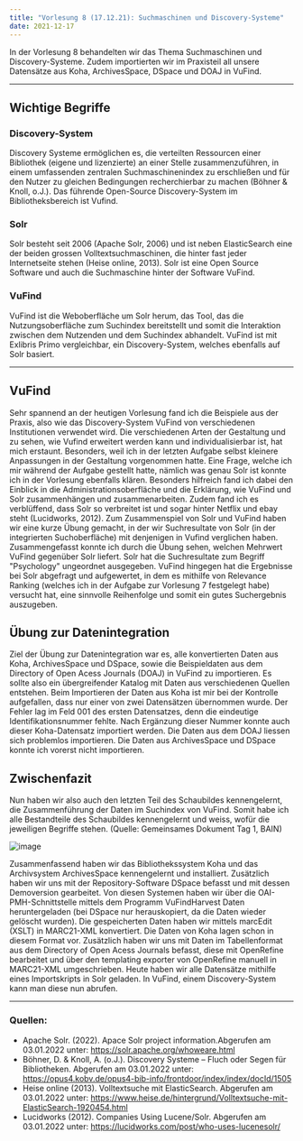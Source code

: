 ```yaml
---
title: "Vorlesung 8 (17.12.21): Suchmaschinen und Discovery-Systeme"
date: 2021-12-17
---
```


In der Vorlesung 8 behandelten wir das Thema Suchmaschinen und Discovery-Systeme. Zudem importierten wir im Praxisteil all unsere Datensätze aus Koha, ArchivesSpace, DSpace und DOAJ in VuFind.

---

## Wichtige Begriffe
### Discovery-System
Discovery Systeme ermöglichen es, die verteilten Ressourcen einer Bibliothek (eigene und lizenzierte) an einer Stelle zusammenzuführen, in einem umfassenden zentralen Suchmaschinenindex zu erschließen und für den Nutzer zu gleichen Bedingungen recherchierbar zu machen (Böhner & Knoll, o.J.). Das führende Open-Source Discovery-System im Bibliotheksbereich ist Vufind. 

### Solr
Solr besteht seit 2006 (Apache Solr, 2006) und ist neben ElasticSearch eine der beiden grossen Volltextsuchmaschinen, die hinter fast jeder Internetseite stehen (Heise online, 2013). Solr ist eine Open Source Software und auch die Suchmaschine hinter der Software VuFind.

### VuFind 
VuFind ist die Weboberfläche um Solr herum, das Tool, das die Nutzungsoberfläche zum Suchindex bereitstellt und somit die Interaktion zwischen dem Nutzenden und dem Suchindex abhandelt. VuFind ist mit Exlibris Primo vergleichbar, ein Discovery-System, welches ebenfalls auf Solr basiert. 

---
## VuFind
Sehr spannend an der heutigen Vorlesung fand ich die Beispiele aus der Praxis, also wie das Discovery-System VuFind von verschiedenen Institutionen verwendet wird. Die verschiedenen Arten der Gestaltung und zu sehen, wie Vufind erweitert werden kann und individualisierbar ist, hat mich erstaunt. Besonders, weil ich in der letzten Aufgabe selbst kleinere Anpassungen in der Gestaltung vorgenommen hatte. 
Eine Frage, welche ich mir während der Aufgabe gestellt hatte, nämlich was genau Solr ist konnte ich in der Vorlesung ebenfalls klären. Besonders hilfreich fand ich dabei den Einblick in die Administrationsoberfläche und die Erklärung, wie VuFind und Solr zusammenhängen und zusammenarbeiten. Zudem fand ich es verblüffend, dass Solr so verbreitet ist und sogar hinter Netflix und ebay steht (Lucidworks, 2012). 
Zum Zusammenspiel von Solr und VuFind haben wir eine kurze Übung gemacht, in der wir Suchresultate von Solr (in der integrierten Suchoberfläche) mit denjenigen in Vufind verglichen haben. Zusammengefasst konnte ich durch die Übung sehen, welchen Mehrwert VuFind gegenüber Solr liefert. Solr hat die Suchresultate zum Begriff "Psychology" ungeordnet ausgegeben. VuFind hingegen hat die Ergebnisse bei Solr abgefragt und aufgewertet, in dem es mithilfe von Relevance Ranking (welches ich in der Aufgabe zur Vorlesung 7 festgelegt habe) versucht hat, eine sinnvolle Reihenfolge und somit ein gutes Suchergebnis auszugeben. 

## Übung zur Datenintegration
Ziel der Übung zur Datenintegration war es, alle konvertierten Daten aus Koha, ArchivesSpace und DSpace, sowie die Beispieldaten aus dem Directory of Open Acess Journals (DOAJ) in VuFind zu importieren. Es sollte also ein übergreifender Katalog mit Daten aus verschiedenen Quellen entstehen. 
Beim Importieren der Daten aus Koha ist mir bei der Kontrolle aufgefallen, dass nur einer von zwei Datensätzen übernommen wurde. Der Fehler lag im Feld 001 des ersten Datensatzes, denn die eindeutige Identifikationsnummer fehlte. Nach Ergänzung dieser Nummer konnte auch dieser Koha-Datensatz importiert werden. Die Daten aus dem DOAJ liessen sich problemlos importieren. Die Daten aus ArchivesSpace und DSpace konnte ich vorerst nicht importieren. 

## Zwischenfazit
Nun haben wir also auch den letzten Teil des Schaubildes kennengelernt, die Zusammenführung der Daten im Suchindex von VuFind. Somit habe ich alle Bestandteile des Schaubildes kennengelernt und weiss, wofür die jeweiligen Begriffe stehen. (Quelle: Gemeinsames Dokument Tag 1, BAIN)

![image](https://user-images.githubusercontent.com/91632421/151710182-d23039e0-4907-40d3-b80e-28f14da474f6.png)

Zusammenfassend haben wir das Bibliothekssystem Koha und das Archivsystem ArchivesSpace kennengelernt und installiert. Zusätzlich haben wir uns mit der Repository-Software DSpace befasst und mit dessen Demoversion gearbeitet. Von diesen Systemen haben wir über die OAI-PMH-Schnittstelle mittels dem Programm VuFindHarvest Daten heruntergeladen (bei DSpace nur herauskopiert, da die Daten wieder gelöscht wurden). Die gespeicherten Daten haben wir mittels marcEdit (XSLT) in MARC21-XML konvertiert. Die Daten von Koha lagen schon in diesem Format vor. Zusätzlich haben wir uns mit Daten im Tabellenformat aus dem Directory of Open Acess Journals befasst, diese mit OpenRefine bearbeitet und über den templating exporter von OpenRefine manuell in MARC21-XML umgeschrieben. Heute haben wir alle Datensätze mithilfe eines Importskripts in Solr geladen. In VuFind, einem Discovery-System kann man diese nun abrufen. 

---
### Quellen:
- Apache Solr. (2022). Apace Solr project information.Abgerufen am 03.01.2022 unter: https://solr.apache.org/whoweare.html
- Böhner, D. & Knoll, A. (o.J.). Discovery Systeme – Fluch oder Segen für Bibliotheken. Abgerufen am 03.01.2022 unter: https://opus4.kobv.de/opus4-bib-info/frontdoor/index/index/docId/1505
- Heise online (2013). Volltextsuche mit ElasticSearch. Abgerufen am 03.01.2022 unter: https://www.heise.de/hintergrund/Volltextsuche-mit-ElasticSearch-1920454.html
- Lucidworks (2012). Companies Using Lucene/Solr. Abgerufen am 03.01.2022 unter: https://lucidworks.com/post/who-uses-lucenesolr/


